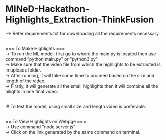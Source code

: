 # MINeD-Hackathon-Highlights_Extraction-ThinkFusion <br>

--> Refer requirements.txt for downloading all the requirements necessary. <br>
 <br>

=== To Make Highlights === <br>
-> To run the ML model, first go to where the main.py is located then use command "python main.py" or "python3.py" <br>
-> Make sure that the video file from which the highlights to be extracted is in uploads folder. <br>
-> After running, it will take some time to proceed based on the size and length of the video. <br>
-> Firstly, it will generate all the small highlights then it will combine all the hilights in one final video. <br>
 <br>

!!! To test the model, using small size and length video is preferable. <br>
 <br>

== To View Highlights on Webpge === <br>
-> Use command "node server.js" <br>
-> Click on the link generated by the same command on terminal. <br>
